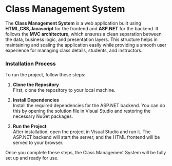 # Class Management System

The **Class Management System** is a web application built using **HTML,CSS,Javascript** for the frontend and **ASP.NET** for the backend. It follows the **MVC architecture**, which ensures a clean separation between the data, business logic, and presentation layers. This structure helps in maintaining and scaling the application easily while providing a smooth user experience for managing class details, students, and instructors.

### Installation Process

To run the project, follow these steps:

1. **Clone the Repository**  
   First, clone the repository to your local machine.

2. **Install Dependencies**  
   Install the required dependencies for the ASP.NET backend. You can do this by opening the solution file in Visual Studio and restoring the necessary NuGet packages.

3. **Run the Project**  
   After installation, open the project in Visual Studio and run it. The ASP.NET backend will start the server, and the HTML frontend will be served to your browser.

Once you complete these steps, the Class Management System will be fully set up and ready for use.

